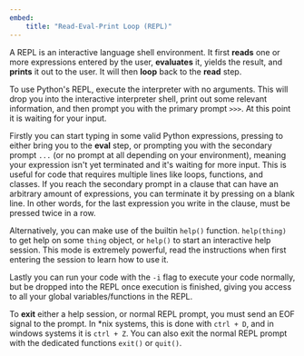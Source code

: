 ```yaml
---
embed:
    title: "Read-Eval-Print Loop (REPL)"
---
```

A REPL is an interactive language shell environment. It first **reads** one or more expressions entered by the user, **evaluates** it, yields the result, and **prints** it out to the user. It will then **loop** back to the **read** step.

To use Python's REPL, execute the interpreter with no arguments. This will drop you into the interactive interpreter shell, print out some relevant information, and then prompt you with the primary prompt `>>>`. At this point it is waiting for your input.

Firstly you can start typing in some valid Python expressions, pressing <return> to either bring you to the **eval** step, or prompting you with the secondary prompt `...` (or no prompt at all depending on your environment), meaning your expression isn't yet terminated and it's waiting for more input. This is useful for code that requires multiple lines like loops, functions, and classes. If you reach the secondary prompt in a clause that can have an arbitrary amount of expressions, you can terminate it by pressing <return> on a blank line. In other words, for the last expression you write in the clause, <return> must be pressed twice in a row.

Alternatively, you can make use of the builtin `help()` function. `help(thing)` to get help on some `thing` object, or `help()` to start an interactive help session. This mode is extremely powerful, read the instructions when first entering the session to learn how to use it.

Lastly you can run your code with the `-i` flag to execute your code normally, but be dropped into the REPL once execution is finished, giving you access to all your global variables/functions in the REPL.

To **exit** either a help session, or normal REPL prompt, you must send an EOF signal to the prompt. In *nix systems, this is done with `ctrl + D`, and in windows systems it is `ctrl + Z`. You can also exit the normal REPL prompt with the dedicated functions `exit()` or `quit()`.
